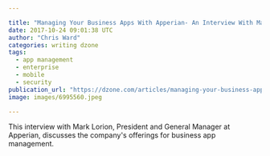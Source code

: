 ```yaml
---

title: "Managing Your Business Apps With Apperian- An Interview With Mark Lorion..."
date: 2017-10-24 09:01:38 UTC
author: "Chris Ward"
categories: writing dzone
tags:
  - app management
  - enterprise
  - mobile
  - security
publication_url: "https://dzone.com/articles/managing-your-business-apps-with-apperian-an-inter"
image: images/6995560.jpeg

---
```

This interview with Mark Lorion, President and General Manager at Apperian, discusses the company's offerings for business app management.

